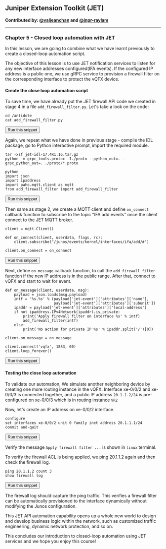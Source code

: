 ## Juniper Extension Toolkit (JET)

**Contributed by: [@valjeanchan](https://github.com/valjeanchan) and [@jnpr-raylam](https://github.com/jnpr-raylam)**

---

### Chapter 5 - Closed loop automation with JET

In this lesson, we are going to combine what we have learnt previously to create a closed-loop automation script.

The objective of this lesson is to use JET notification services to listen for any new interface addresses configured(IFA events). If the configured IP address is a public one, we use gRPC service to provision a firewall filter on the corresponding interface to protect the vQFX device.

#### Create the close loop automation script
To save time, we have already put the JET firewall API code we created in stage 4 in a file `add_firewall_filter.py`. Let's take a look on the code:

```
cd /antidote
cat add_firewall_filter.py
```
<button type="button" class="btn btn-primary btn-sm" onclick="runSnippetInTab('linux', this)">Run this snippet</button>

Again, we repeat what we have done in previous stage - compile the IDL package, go to Python interactive prompt, import the required module.

```
tar -xzf jet-idl-17.4R1.16.tar.gz
python -m grpc_tools.protoc -I./proto --python_out=. --grpc_python_out=. ./proto/*.proto

python
import json
import ipaddress
import paho.mqtt.client as mqtt
from add_firewall_filter import add_firewall_filter

```
<button type="button" class="btn btn-primary btn-sm" onclick="runSnippetInTab('linux', this)">Run this snippet</button>

Then same as stage 2, we create a MQTT client and define `on_connect` callback function to subscribe to the topic "IFA add events" once the client connect to the JET MQTT broker.

```
client = mqtt.Client()

def on_connect(client, userdata, flags, rc):
    client.subscribe("/junos/events/kernel/interfaces/ifa/add/#")

client.on_connect = on_connect
```
<button type="button" class="btn btn-primary btn-sm" onclick="runSnippetInTab('linux', this)">Run this snippet</button>

Next, define `on_message` callback function, to call the `add_firewall_filter` function if the new IP address is in the public range. After that, connect to vQFX and start to wait for event.

```
def on_message(client, userdata, msg):
    payload = json.loads(msg.payload)
    intf = '%s.%s' % (payload['jet-event']['attributes']['name'],
                      payload['jet-event']['attributes']['subunit'])
    ipaddr = payload['jet-event']['attributes']['local-address']
    if not ipaddress.IPv4Network(ipaddr).is_private:
        print('Apply firewall filter on interface %s' % intf)
        add_firewall_filter(intf)
    else:
        print('No action for private IP %s' % ipaddr.split('/')[0])

client.on_message = on_message

client.connect('vqfx', 1883, 60)
client.loop_forever()
```
<button type="button" class="btn btn-primary btn-sm" onclick="runSnippetInTab('linux', this)">Run this snippet</button>

#### Testing the close loop automation
To validate our automation, We simulate another neighboring device by creating one more routing instance in the vQFX. Interface xe-0/0/2 and xe-0/0/3 is connected together, and a public IP address `20.1.1.2/24` is pre-configured on xe-0/0/3 which is in routing instance `VR2`

Now, let's create an IP address on xe-0/0/2 interface.

```
configure
set interfaces xe-0/0/2 unit 0 family inet address 20.1.1.1/24
commit and-quit
```
<button type="button" class="btn btn-primary btn-sm" onclick="runSnippetInTab('vqfx', this)">Run this snippet</button>

Verify the message `Apply firewall filter ...` is shown in `linux` terminal.

To verify the firewall ACL is being applied, we ping 20.1.1.2 again and then check the firewall log.

```
ping 20.1.1.2 count 3
show firewall log
```
<button type="button" class="btn btn-primary btn-sm" onclick="runSnippetInTab('vqfx', this)">Run this snippet</button>

The firewall log should capture the ping traffic. This verifies a firewall filter can be automatically provisioned to the interface dynamically without modifying the Junos configuration.

This JET API automation capability opens up a whole new world to design and develop business logic within the network, such as customized traffic engineering, dynamic network protection, and so on.

This concludes our introduction to closed-loop automation using JET services and we hope you enjoy this course!
